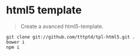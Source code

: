 # html5 template

> Create a avanced html5-template.



```
git clone git://github.com/tttptd/tpl-html5.git .
bower i
npm i
```
